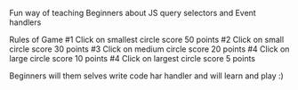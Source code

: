 Fun way of teaching Beginners about JS query selectors and Event handlers

Rules of Game
#1 Click on smallest circle score 50 points
#2 Click on small circle score 30 points
#3 Click on medium circle score 20 points
#4 Click on large circle score 10 points
#4 Click on largest circle score 5 points

Beginners will them selves write code har handler and will learn and play :)
